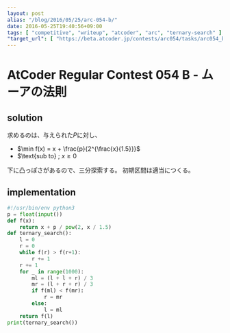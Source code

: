 ```yaml
---
layout: post
alias: "/blog/2016/05/25/arc-054-b/"
date: 2016-05-25T19:40:56+09:00
tags: [ "competitive", "writeup", "atcoder", "arc", "ternary-search" ]
"target_url": [ "https://beta.atcoder.jp/contests/arc054/tasks/arc054_b" ]
---
```


# AtCoder Regular Contest 054 B - ムーアの法則

## solution

求めるのは、与えられた$P$に対し、

-   $\min f(x) = x + \frac{p}{2^{\frac{x}{1.5}}}$
-   $\text{sub to} \; $x \ge 0$

下に凸っぽさがあるので、三分探索する。
初期区間は適当につくる。

## implementation

``` python
#!/usr/bin/env python3
p = float(input())
def f(x):
    return x + p / pow(2, x / 1.5)
def ternary_search():
    l = 0
    r = 0
    while f(r) > f(r+1):
        r += 1
    r += 1
    for _ in range(1000):
        ml = (l + l + r) / 3
        mr = (l + r + r) / 3
        if f(ml) < f(mr):
            r = mr
        else:
            l = ml
    return f(l)
print(ternary_search())
```
